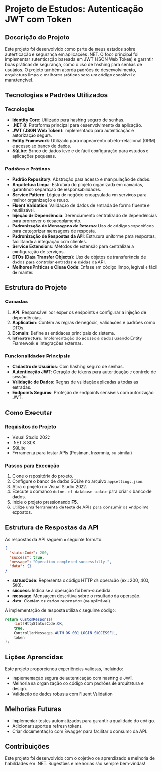 # Projeto de Estudos: Autenticação JWT com Token

## Descrição do Projeto
Este projeto foi desenvolvido como parte de meus estudos sobre autenticação e segurança em aplicações .NET. O foco principal foi implementar autenticação baseada em JWT (JSON Web Token) e garantir boas práticas de segurança, como o uso de hashing para senhas de usuários. O projeto também aborda padrões de desenvolvimento, arquitetura limpa e melhores práticas para um código escalável e manutençível.

## Tecnologias e Padrões Utilizados

### Tecnologias
- **Identity Core**: Utilizado para hashing seguro de senhas.
- **.NET 8**: Plataforma principal para desenvolvimento da aplicação.
- **JWT (JSON Web Token)**: Implementado para autenticação e autorização segura.
- **Entity Framework**: Utilizado para mapeamento objeto-relacional (ORM) e acesso ao banco de dados.
- **SQLite**: Banco de dados leve e de fácil configuração para estudos e aplicações pequenas.

### Padrões e Práticas
- **Padrão Repository**: Abstração para acesso e manipulação de dados.
- **Arquitetura Limpa**: Estrutura do projeto organizada em camadas, garantindo separação de responsabilidades.
- **Service Pattern**: Lógica de negócio encapsulada em serviços para melhor organização e reuso.
- **Fluent Validation**: Validação de dados de entrada de forma fluente e reutilizável.
- **Injeção de Dependência**: Gerenciamento centralizado de dependências para promover o desacoplamento.
- **Padronização de Mensagens de Retorno**: Uso de códigos específicos para categorizar mensagens de resposta.
- **Padronização de Respostas da API**: Estrutura uniforme para respostas, facilitando a integração com clientes.
- **Service Extensions**: Métodos de extensão para centralizar a configuração de serviços.
- **DTOs (Data Transfer Objects)**: Uso de objetos de transferência de dados para controlar entradas e saídas da API.
- **Melhores Práticas e Clean Code**: Enfase em código limpo, legível e fácil de manter.

## Estrutura do Projeto

### Camadas
1. **API**: Responsável por expor os endpoints e configurar a injeção de dependências.
2. **Application**: Contém as regras de negócio, validações e padrões como DTOs.
3. **Domain**: Define as entidades principais do sistema.
4. **Infrastructure**: Implementação do acesso a dados usando Entity Framework e integrações externas.

### Funcionalidades Principais
- **Cadastro de Usuários**: Com hashing seguro de senhas.
- **Autenticação JWT**: Geração de tokens para autenticação e controle de sessão.
- **Validação de Dados**: Regras de validação aplicadas a todas as entradas.
- **Endpoints Seguros**: Proteção de endpoints sensíveis com autorização JWT.

## Como Executar

### Requisitos do Projeto
- Visual Studio 2022
- .NET 8 SDK
- SQLite
- Ferramenta para testar APIs (Postman, Insomnia, ou similar)

### Passos para Execução
1. Clone o repositório do projeto.
2. Configure o banco de dados SQLite no arquivo `appsettings.json`.
3. Abra o projeto no Visual Studio 2022.
4. Execute o comando `dotnet ef database update` para criar o banco de dados.
5. Inicie o projeto pressionando **F5**.
6. Utilize uma ferramenta de teste de APIs para consumir os endpoints expostos.

## Estrutura de Respostas da API
As respostas da API seguem o seguinte formato:
```json
{
  "statusCode": 200,
  "success": true,
  "message": "Operation completed successfully.",
  "data": {}
}
```
- **statusCode**: Representa o código HTTP da operação (ex.: 200, 400, 500).
- **success**: Indica se a operação foi bem-sucedida.
- **message**: Mensagem descritiva sobre o resultado da operação.
- **data**: Contém os dados retornados (se aplicável).

A implementação de resposta utiliza o seguinte código:
```csharp
return CustomResponse(
    (int)HttpStatusCode.OK,
    true,
    ControllerMessages.AUTH_OK_001_LOGIN_SUCCESSFUL,
    token
);
```

## Lições Aprendidas
Este projeto proporcionou experiências valiosas, incluindo:
- Implementação segura de autenticação com hashing e JWT.
- Melhoria na organização do código com padrões de arquitetura e design.
- Validação de dados robusta com Fluent Validation.

## Melhorias Futuras
- Implementar testes automatizados para garantir a qualidade do código.
- Adicionar suporte a refresh tokens.
- Criar documentação com Swagger para facilitar o consumo da API.

## Contribuições
Este projeto foi desenvolvido com o objetivo de aprendizado e melhoria de habilidades em .NET. Sugestões e melhorias são sempre bem-vindas!

